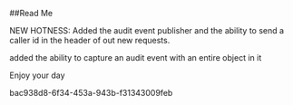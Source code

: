 ﻿##Read Me

NEW HOTNESS: Added the audit event publisher and the ability to send a caller id in the header
of out new requests.

added the ability to capture an audit event with an entire object in it

Enjoy your day

bac938d8-6f34-453a-943b-f31343009feb
